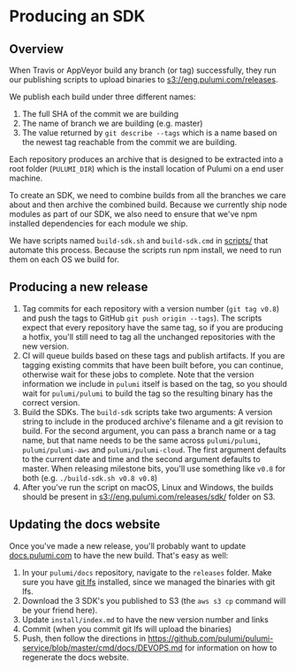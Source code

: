 # Producing an SDK

## Overview

When Travis or AppVeyor build any branch (or tag) successfully, they run our publishing scripts to upload binaries to [s3://eng.pulumi.com/releases](https://s3.console.aws.amazon.com/s3/buckets/eng.pulumi.com/releases/?region=us-east-1#).

We publish each build under three different names:
1. The full SHA of the commit we are building
2. The name of branch we are building (e.g. master)
3. The value returned by `git describe --tags` which is a name based on the newest tag reachable from the commit we are building.

Each repository produces an archive that is designed to be extracted into a root folder (`PULUMI_DIR`) which is the install location of Pulumi on a end user machine.

To create an SDK, we need to combine builds from all the branches we care about and then archive the combined build. Because we currently ship node modules as part of our SDK, we also need to ensure that we've npm installed dependencies for each module we ship.

We have scripts named `build-sdk.sh` and `build-sdk.cmd` in [scripts/](https://github.com/pulumi/home/tree/master/scripts) that automate this process.  Because the scripts run npm install, we need to run them on each OS we build for.

## Producing a new release
1. Tag commits for each repository with a version number (`git tag v0.8`) and push the tags to GitHub `git push origin --tags`). The scripts expect that every repository have the same tag, so if you are producing a hotfix, you'll still need to tag all the unchanged repositories with the new version.
2. CI will queue builds based on these tags and publish artifacts. If you are tagging existing commits that have been built before, you can continue, otherwise wait for these jobs to complete. Note that the version information we include in `pulumi` itself is based on the tag, so you should wait for `pulumi/pulumi` to build the tag so the resulting binary has the correct version.
3. Build the SDKs. The `build-sdk` scripts take two arguments: A version string to include in the produced archive's filename and a git revision to build. For the second argument, you can pass a branch name or a tag name, but that name needs to be the same across `pulumi/pulumi`, `pulumi/pulumi-aws` and `pulumi/pulumi-cloud`. The first argument defaults to the current date and time and the second argument defaults to master. When releasing milestone bits, you'll use something like `v0.8` for both (e.g. `./build-sdk.sh v0.8 v0.8`)
4. After you've run the script on macOS, Linux and Windows, the builds should be present in [s3://eng.pulumi.com/releases/sdk/](https://s3.console.aws.amazon.com/s3/buckets/eng.pulumi.com/releases/sdk/?region=us-east-1&tab=overview) folder on S3.

## Updating the docs website
Once you've made a new release, you'll probably want to update [docs.pulumi.com](https://docs.pulumi.com/) to have the new build. That's easy as well:

1. In your `pulumi/docs` repository, navigate to the `releases` folder. Make sure you have [git lfs](https://git-lfs.github.com/) installed, since we managed the binaries with git lfs.
2. Download the 3 SDK's you published to S3 (the `aws s3 cp` command will be your friend here).
3. Update `install/index.md` to have the new version number and links
4. Commit (when you commit git lfs will upload the binaries)
5. Push, then follow the directions in https://github.com/pulumi/pulumi-service/blob/master/cmd/docs/DEVOPS.md for information on how to regenerate the docs website.

